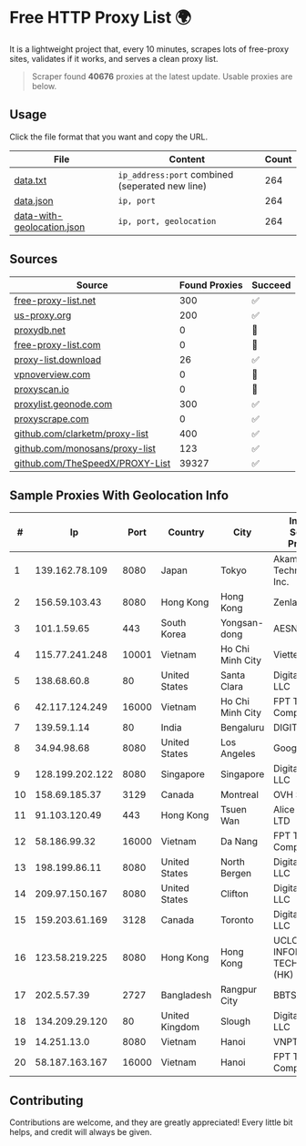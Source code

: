 
# Free HTTP Proxy List 🌍

It is a lightweight project that, every 10 minutes, scrapes lots of free-proxy sites, validates if it works, and serves a clean proxy list.


> Scraper found **40676** proxies at the latest update. Usable proxies are below.

## Usage

Click the file format that you want and copy the URL.


|File|Content|Count|
|----|-------|-----|
|[data.txt](https://raw.githubusercontent.com/themiralay/Proxy-List-World/master/data.txt)|`ip_address:port` combined (seperated new line)|264|
|[data.json](https://raw.githubusercontent.com/themiralay/Proxy-List-World/master/data.json)|`ip, port`|264|
|[data-with-geolocation.json](https://raw.githubusercontent.com/themiralay/Proxy-List-World/master/data-with-geolocation.json)|`ip, port, geolocation`|264|

## Sources

|Source|Found Proxies|Succeed|
|------|-------------|-------|
|[free-proxy-list.net](https://free-proxy-list.net)|300|✅|
|[us-proxy.org](https://www.us-proxy.org)|200|✅|
|[proxydb.net](http://proxydb.net)|0|🚫|
|[free-proxy-list.com](https://free-proxy-list.com/?page=&port=&type%5B%5D=http&type%5B%5D=https&up_time=0&search=Search)|0|🚫|
|[proxy-list.download](https://www.proxy-list.download/HTTP)|26|✅|
|[vpnoverview.com](https://vpnoverview.com/privacy/anonymous-browsing/free-proxy-servers)|0|🚫|
|[proxyscan.io](https://www.proxyscan.io)|0|🚫|
|[proxylist.geonode.com](https://proxylist.geonode.com/api/proxy-list?limit=300&page=1&sort_by=lastChecked&sort_type=desc&protocols=http,https)|300|✅|
|[proxyscrape.com](https://api.proxyscrape.com/v2/?request=displayproxies&protocol=http&timeout=10000&country=all&ssl=all&anonymity=all)|0|✅|
|[github.com/clarketm/proxy-list](https://raw.githubusercontent.com/clarketm/proxy-list/master/proxy-list-raw.txt)|400|✅|
|[github.com/monosans/proxy-list](https://raw.githubusercontent.com/monosans/proxy-list/main/proxies/http.txt)|123|✅|
|[github.com/TheSpeedX/PROXY-List](https://raw.githubusercontent.com/TheSpeedX/PROXY-List/master/http.txt)|39327|✅|


## Sample Proxies With Geolocation Info

|#|Ip|Port|Country|City|Internet Service Provider|
|-|--|----|-------|----|-------------------------|
|1|139.162.78.109|8080|Japan|Tokyo|Akamai Technologies, Inc.|
|2|156.59.103.43|8080|Hong Kong|Hong Kong|Zenlayer Inc|
|3|101.1.59.65|443|South Korea|Yongsan-dong|AESNET|
|4|115.77.241.248|10001|Vietnam|Ho Chi Minh City|Viettel Group|
|5|138.68.60.8|80|United States|Santa Clara|DigitalOcean, LLC|
|6|42.117.124.249|16000|Vietnam|Ho Chi Minh City|FPT Telecom Company|
|7|139.59.1.14|80|India|Bengaluru|DIGITALOCEAN|
|8|34.94.98.68|8080|United States|Los Angeles|Google LLC|
|9|128.199.202.122|8080|Singapore|Singapore|DigitalOcean, LLC|
|10|158.69.185.37|3129|Canada|Montreal|OVH SAS|
|11|91.103.120.49|443|Hong Kong|Tsuen Wan|Alice Networks LTD|
|12|58.186.99.32|16000|Vietnam|Da Nang|FPT Telecom Company|
|13|198.199.86.11|8080|United States|North Bergen|DigitalOcean, LLC|
|14|209.97.150.167|8080|United States|Clifton|DigitalOcean, LLC|
|15|159.203.61.169|3128|Canada|Toronto|DigitalOcean, LLC|
|16|123.58.219.225|8080|Hong Kong|Hong Kong|UCLOUD INFORMATION TECHNOLOGY (HK) LIMITED|
|17|202.5.57.39|2727|Bangladesh|Rangpur City|BBTS-NEW|
|18|134.209.29.120|80|United Kingdom|Slough|DigitalOcean, LLC|
|19|14.251.13.0|8080|Vietnam|Hanoi|VNPT|
|20|58.187.163.167|16000|Vietnam|Hanoi|FPT Telecom Company|



## Contributing

Contributions are welcome, and they are greatly appreciated! Every
little bit helps, and credit will always be given.

